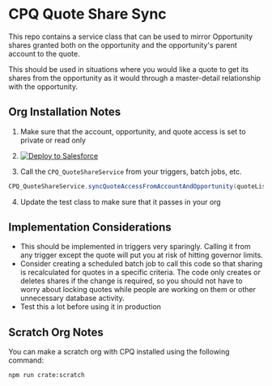 # CPQ Quote Share Sync

This repo contains a service class that can be used to mirror Opportunity shares granted both on the opportunity and the opportunity's parent account to the quote.

This should be used in situations where you would like a quote to get its shares from the opportunity as it would through a master-detail relationship with the opportunity.

## Org Installation Notes

1. Make sure that the account, opportunity, and quote access is set to private or read only

2. <a href="https://githubsfdeploy.herokuapp.com?owner=dmgerow&repo=cpq-quote-share-sync&ref=main">
     <img alt="Deploy to Salesforce"
          src="https://raw.githubusercontent.com/afawcett/githubsfdeploy/master/deploy.png">
   </a>

3. Call the `CPQ_QuoteShareService` from your triggers, batch jobs, etc.

```java
CPQ_QuoteShareService.syncQuoteAccessFromAccountAndOpportunity(quoteList); //where quoteList is a list of quotes
```

4. Update the test class to make sure that it passes in your org

## Implementation Considerations

- This should be implemented in triggers very sparingly. Calling it from any trigger except the quote will put you at risk of hitting governor limits.
- Consider creating a scheduled batch job to call this code so that sharing is recalculated for quotes in a specific criteria. The code only creates or deletes shares if the change is required, so you should not have to worry about locking quotes while people are working on them or other unnecessary database activity.
- Test this a lot before using it in production

## Scratch Org Notes

You can make a scratch org with CPQ installed using the following command:

```bash
npm run crate:scratch
```
